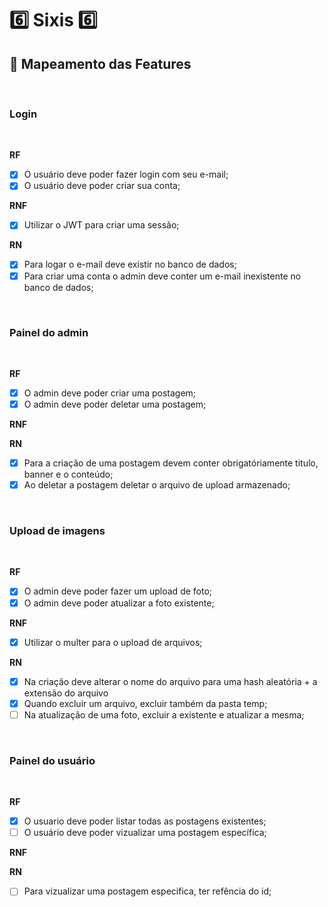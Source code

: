 # :six: Sixis :six:

## :memo: Mapeamento das Features

<br>

### Login

<br>

**RF**

-   [x] O usuário deve poder fazer login com seu e-mail;
-   [x] O usuário deve poder criar sua conta;

**RNF**

-   [x] Utilizar o JWT para criar uma sessão;

**RN**

-   [x] Para logar o e-mail deve existir no banco de dados;
-   [x] Para criar uma conta o admin deve conter um e-mail inexistente no banco de dados;

<br>

### Painel do admin

<br>

**RF**

-   [x] O admin deve poder criar uma postagem;
-   [x] O admin deve poder deletar uma postagem;

**RNF**

**RN**

-   [x] Para a criação de uma postagem devem conter obrigatóriamente titulo, banner e o conteúdo;
-   [x] Ao deletar a postagem deletar o arquivo de upload armazenado;

<br>

### Upload de imagens

<br>

**RF**

-   [x] O admin deve poder fazer um upload de foto;
-   [x] O admin deve poder atualizar a foto existente;

**RNF**

-   [x] Utilizar o multer para o upload de arquivos;

**RN**

-   [x] Na criação deve alterar o nome do arquivo para uma hash aleatória + a extensão do arquivo
-   [x] Quando excluir um arquivo, excluir também da pasta temp;
-   [ ] Na atualização de uma foto, excluir a existente e atualizar a mesma;

<br>

### Painel do usuário

<br>

**RF**

-   [x] O usuario deve poder listar todas as postagens existentes;
-   [ ] O usuário deve poder vizualizar uma postagem específica;

**RNF**

**RN**

-   [ ] Para vizualizar uma postagem especifica, ter refência do id;
